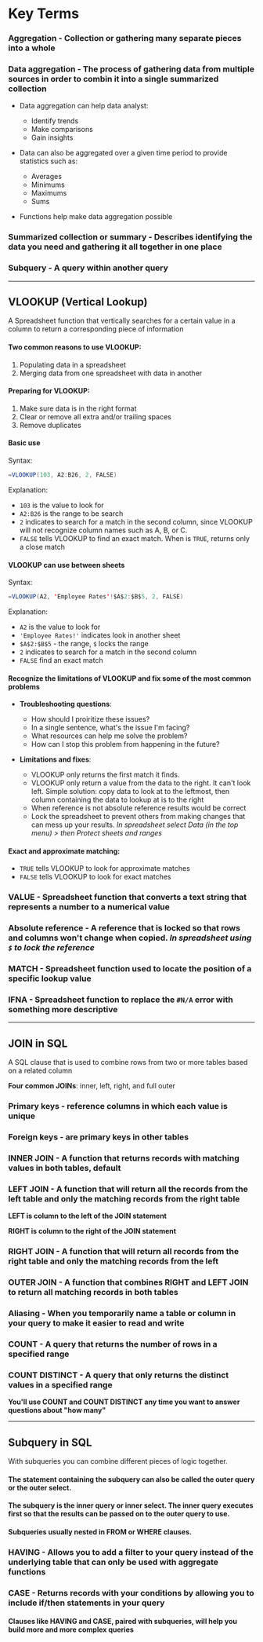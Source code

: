 # Key Terms

### Aggregation - Collection or gathering many separate pieces into a whole

### Data aggregation - The process of gathering data from multiple sources in order to combin it into a single summarized collection

- Data aggregation can help data analyst:

  - Identify trends
  - Make comparisons
  - Gain insights

- Data can also be aggregated over a given time period to provide statistics such as:

  - Averages
  - Minimums
  - Maximums
  - Sums

- Functions help make data aggregation possible

### Summarized collection or summary - Describes identifying the data you need and gathering it all together in one place

### Subquery - A query within another query

---

## VLOOKUP (Vertical Lookup)

A Spreadsheet function that vertically searches for a certain value in a column to return a corresponding piece of information

#### Two common reasons to use VLOOKUP:

1. Populating data in a spreadsheet
2. Merging data from one spreadsheet with data in another

#### Preparing for VLOOKUP:

1. Make sure data is in the right format
2. Clear or remove all extra and/or trailing spaces
3. Remove duplicates

#### Basic use

Syntax:

```java
=VLOOKUP(103, A2:B26, 2, FALSE)
```

Explanation:

- `103` is the value to look for
- `A2:B26` is the range to be search
- `2` indicates to search for a match in the second column, since VLOOKUP will not recognize column names such as A, B, or C.
- `FALSE` tells VLOOKUP to find an exact match. When is `TRUE`, returns only a close match

#### VLOOKUP can use between sheets

Syntax:

```java
=VLOOKUP(A2, 'Employee Rates'!$A$2:$B$5, 2, FALSE)
```

Explanation:

- `A2` is the value to look for
- `'Employee Rates!'` indicates look in another sheet
- `$A$2:$B$5` - the range, `$` locks the range
- `2` indicates to search for a match in the second column
- `FALSE` find an exact match

#### Recognize the limitations of VLOOKUP and fix some of the most common problems

- **Troubleshooting questions**:

  - How should I proiritize these issues?
  - In a single sentence, what's the issue I'm facing?
  - What resources can help me solve the problem?
  - How can I stop this problem from happening in the future?

- **Limitations and fixes**:
  - VLOOKUP only returns the first match it finds.
  - VLOOKUP only return a value from the data to the right. It can't look left. Simple solution: copy data to look at to the leftmost, then column containing the data to lookup at is to the right
  - When reference is not absolute reference results would be correct
  - Lock the spreadsheet to prevent others from making changes that can mess up your results. _In spreadsheet select Data (in the top menu) > then Protect sheets and ranges_

#### Exact and approximate matching:

- `TRUE` tells VLOOKUP to look for approximate matches
- `FALSE` tells VLOOKUP to look for exact matches

### VALUE - Spreadsheet function that converts a text string that represents a number to a numerical value

### Absolute reference - A reference that is locked so that rows and columns won't change when copied. _In spreadsheet using `$` to lock the reference_

### MATCH - Spreadsheet function used to locate the position of a specific lookup value

### IFNA - Spreadsheet function to replace the `#N/A` error with something more descriptive

---

## JOIN in SQL

A SQL clause that is used to combine rows from two or more tables based on a related column

**Four common JOINs**: inner, left, right, and full outer

### Primary keys - reference columns in which each value is unique

### Foreign keys - are primary keys in other tables

### INNER JOIN - A function that returns records with matching values in both tables, default

### LEFT JOIN - A function that will return all the records from the left table and only the matching records from the right table

**LEFT is column to the left of the JOIN statement**

**RIGHT is column to the right of the JOIN statement**

### RIGHT JOIN - A function that will return all records from the right table and only the matching records from the left

### OUTER JOIN - A function that combines RIGHT and LEFT JOIN to return all matching records in both tables

### Aliasing - When you temporarily name a table or column in your query to make it easier to read and write

### COUNT - A query that returns the number of rows in a specified range

### COUNT DISTINCT - A query that only returns the distinct values in a specified range

**You'll use COUNT and COUNT DISTINCT any time you want to answer questions about "how many"**

---

## Subquery in SQL

With subqueries you can combine different pieces of logic together.

#### The statement containing the subquery can also be called the outer query or the **outer select**.

#### The subquery is the inner query or **inner select**. The inner query executes first so that the results can be passed on to the outer query to use.

#### Subqueries usually nested in FROM or WHERE clauses.

### HAVING - Allows you to add a filter to your query instead of the underlying table that can only be used with aggregate functions

### CASE - Returns records with your conditions by allowing you to include if/then statements in your query

#### Clauses like HAVING and CASE, paired with subqueries, will help you build more and more complex queries
